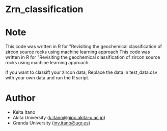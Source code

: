 # Zrn_classification

# Note
This code was written in R for "Revisiting the geochemical classification of zircon source rocks using machine learning approach This code was written in R for "Revisiting the geochemical classification of zircon source rocks using machine learning approach.

If you want to classift your zircon data,
Replace the data in test_data.csv with your own data and run the R script. 
 
# Author
* Keita Itano
* Akita University (k.itano@gipc.akita-u.ac.jp)
* Granda University (inv.itano@ugr.es)

 
